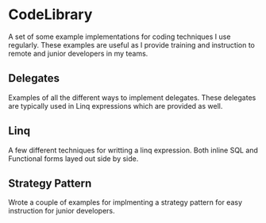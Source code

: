 # CodeLibrary
A set of some example implementations for coding techniques I use regularly. These examples
are useful as I provide training and instruction to remote and junior developers in my teams.

## Delegates
Examples of all the different ways to implement delegates. These delegates are typically used
in Linq expressions which are provided as well.

## Linq
A few different techniques for writting a linq expression. Both inline SQL and Functional forms
layed out side by side.

## Strategy Pattern
Wrote a couple of examples for implmenting a strategy pattern for easy instruction for
junior developers.
